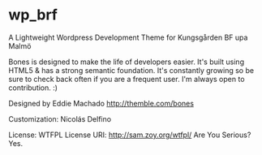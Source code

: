 # wp_brf

A Lightweight Wordpress Development Theme for Kungsgården BF upa Malmö

Bones is designed to make the life of developers easier. It's built
using HTML5 & has a strong semantic foundation.
It's constantly growing so be sure to check back often if you are a
frequent user. I'm always open to contribution. :)

Designed by Eddie Machado
http://themble.com/bones

Customization: Nicolás Delfino

License: WTFPL
License URI: http://sam.zoy.org/wtfpl/
Are You Serious? Yes.

